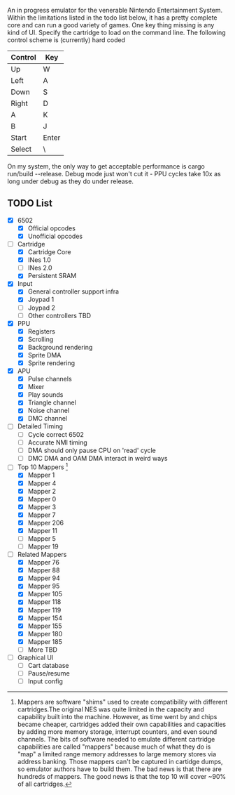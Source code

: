 An in progress emulator for the venerable Nintendo Entertainment System. Within the limitations listed in the todo list below, it has a pretty complete core and can run a good variety of games. One key thing missing is any kind of UI. Specify the cartridge to load on the command line. The following control scheme is (currently) hard coded

| Control | Key   |
| ------- | ----- |
| Up      | W     |
| Left    | A     |
| Down    | S     |
| Right   | D     |
| A       | K     |
| B       | J     |
| Start   | Enter |
| Select  | \     |


On my system, the only way to get acceptable performance is cargo run/build --release. Debug mode just won't cut it - PPU cycles take 10x as long under debug as they do under release.

## TODO List

- [X] 6502
    - [X] Official opcodes
    - [X] Unofficial opcodes
- [ ]  Cartridge
    - [X] Cartridge Core
    - [X] INes 1.0
    - [ ] INes 2.0
    - [X] Persistent SRAM
- [X] Input
    - [X] General controller support infra
    - [X] Joypad 1
    - [ ] Joypad 2
    - [ ] Other controllers TBD
- [X] PPU
    - [X] Registers
    - [X] Scrolling
    - [X] Background rendering
    - [X] Sprite DMA
    - [X] Sprite rendering
- [X] APU
    - [X] Pulse channels
    - [X] Mixer
    - [X] Play sounds
    - [X] Triangle channel
    - [X] Noise channel  
    - [X] DMC channel
- [ ] Detailed Timing
    - [ ] Cycle correct 6502
    - [ ] Accurate NMI timing
    - [ ] DMA should only pause CPU on 'read' cycle
    - [ ] DMC DMA and OAM DMA interact in weird ways
- [ ] Top 10 Mappers [^1]
    - [X] Mapper 1
    - [X] Mapper 4
    - [X] Mapper 2 
    - [X] Mapper 0 
    - [X] Mapper 3 
    - [X] Mapper 7 
    - [X] Mapper 206
    - [X] Mapper 11 
    - [ ] Mapper 5 
    - [ ] Mapper 19
- [ ] Related Mappers
    - [X] Mapper 76
    - [X] Mapper 88
    - [X] Mapper 94
    - [X] Mapper 95
    - [X] Mapper 105
    - [X] Mapper 118
    - [X] Mapper 119
    - [X] Mapper 154
    - [X] Mapper 155
    - [X] Mapper 180
    - [X] Mapper 185
    - [ ] More TBD
- [ ] Graphical UI
    - [ ] Cart database
    - [ ] Pause/resume
    - [ ] Input config

[^1]: Mappers are software "shims" used to create compatibility with different cartridges.The original NES was quite limited in the capacity and capability built into the machine. However, as time went by and chips became cheaper, cartridges added their own capabilities and capacities by adding more memory storage, interrupt counters, and even sound channels. The bits of software needed to emulate different cartridge capabilities are called "mappers" because much of what they do is "map" a limited range memory addresses to large memory stores via address banking. Those mappers can't be captured in cartidge dumps, so emulator authors have to build them. The bad news is that there are hundreds of mappers. The good news is that the top 10 will cover ~90% of all cartridges.